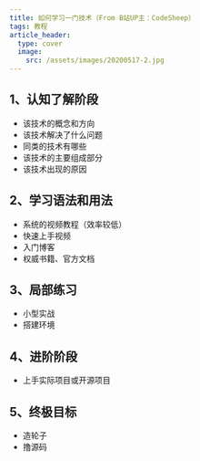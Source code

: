 ```yaml
---
title: 如何学习一门技术（From B站UP主：CodeSheep）
tags: 教程
article_header:
  type: cover
  image: 
    src: /assets/images/20200517-2.jpg
---
```




## 1、认知了解阶段

- 该技术的概念和方向
- 该技术解决了什么问题
- 同类的技术有哪些
- 该技术的主要组成部分
- 该技术出现的原因



## 2、学习语法和用法

- 系统的视频教程（效率较低）
- 快速上手视频
- 入门博客
- 权威书籍、官方文档



## 3、局部练习

- 小型实战
- 搭建环境



## 4、进阶阶段

- 上手实际项目或开源项目



## 5、终极目标

- 造轮子
- 撸源码